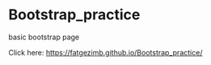 # Bootstrap_practice
basic bootstrap page


Click here: https://fatgezimb.github.io/Bootstrap_practice/

